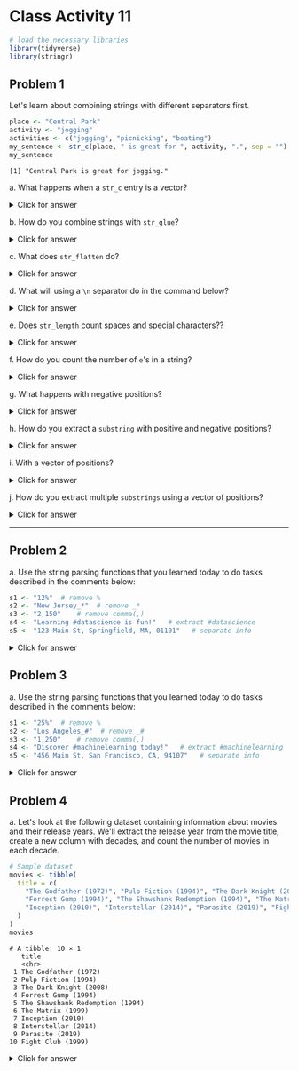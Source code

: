 # Class Activity 11


```r
# load the necessary libraries
library(tidyverse)
library(stringr)
```


## Problem 1

Let's learn about combining strings with different separators first.


```r
place <- "Central Park"
activity <- "jogging"
activities <- c("jogging", "picnicking", "boating")
my_sentence <- str_c(place, " is great for ", activity, ".", sep = "")
my_sentence
```

```
[1] "Central Park is great for jogging."
```


a. What happens when a `str_c` entry is a vector?



<details>
<summary class="answer">Click for answer</summary>


*Answer:* When an entry in `str_c` is a vector, it will combine the strings with each element of the vector, creating multiple combined strings.


```r
my_sentences <- str_c(place, " is great for ", activities, ".", sep = "")
my_sentences
```

```
[1] "Central Park is great for jogging."   
[2] "Central Park is great for picnicking."
[3] "Central Park is great for boating."   
```

</details>



b. How do you combine strings with `str_glue`?



<details>
<summary class="answer">Click for answer</summary>


*Answer:* You can combine strings with `str_glue` using curly braces `{}` to insert variables directly into the string.



```r
my_sentence <- str_glue("{place} is great for {activity}.")
my_sentence
```

```
Central Park is great for jogging.
```

```r
my_sentences1 <- str_glue("{place} is great for {activities}.")
my_sentences1
```

```
Central Park is great for jogging.
Central Park is great for picnicking.
Central Park is great for boating.
```

</details>




c. What does `str_flatten` do?



<details>
<summary class="answer">Click for answer</summary>

*Answer:* `str_flatten` collapses a character vector into a single string by concatenating the elements with a specified separator.



```r
str_flatten(my_sentences, collapse = " and ")
```

```
[1] "Central Park is great for jogging. and Central Park is great for picnicking. and Central Park is great for boating."
```

</details>





d. What will using a `\n` separator do in the command below?



<details>
<summary class="answer">Click for answer</summary>

*Answer:* Using a `\n` separator in the command will insert a newline character between the strings being combined, making them display on separate lines when printed.



```r
p <- str_c(place, " is great for ", activity, sep = "\n")
writeLines(p)
```

```
Central Park
 is great for 
jogging
```

</details>



e. Does `str_length` count spaces and special characters??



<details>
<summary class="answer">Click for answer</summary>

*Answer:* Yes, `str_length` counts spaces and special characters as part of the string's length.



```r
p
```

```
[1] "Central Park\n is great for \njogging"
```

```r
str_length(p)
```

```
[1] 35
```

</details>



f. How do you count the number of `e`'s in a string?


<details>
<summary class="answer">Click for answer</summary>

*Answer:* You can count the number of `e`'s in a string using `str_count` with a pattern that matches the character 'e'.



```r
text <- "The quick brown fox jumps over the lazy dog."
pattern <- "e"
vowel_count <- str_count(text, pattern)
vowel_count
```

```
[1] 3
```

</details>



g. What happens with negative positions?




<details>
<summary class="answer">Click for answer</summary>

*Answer:* Negative positions in `str_sub` count the positions from the end of the string rather than from the beginning.



```r
str_sub(my_sentence, start = -3, end = -1)
```

```
[1] "ng."
```

</details>

h. How do you extract a `substring` with positive and negative positions?

<details>
<summary class="answer">Click for answer</summary>

*Answer:* You can extract a `substring` with positive and negative positions using `str_sub` and specifying the start and end positions with either positive or negative numbers.



```r
my_sentence <- "Central Park is great for jogging."
positive_substr <- str_sub(my_sentence, start = 1, end = 12)
negative_substr <- str_sub(my_sentence, start = -8, end = -1)
positive_substr
```

```
[1] "Central Park"
```

```r
negative_substr
```

```
[1] "jogging."
```

</details>




i. With a vector of positions?



<details>
<summary class="answer">Click for answer</summary>

*Answer:* Using a vector of positions with `str_sub` will extract `substrings` starting and ending at the specified positions in the vector.



```r
str_sub(my_sentence, start = c(1, 9), end = c(4, 15))
```

```
[1] "Cent"    "Park is"
```

</details>



j. How do you extract multiple `substrings` using a vector of positions?




<details>
<summary class="answer">Click for answer</summary>

*Answer:* You can extract multiple `substrings` using a vector of positions with `str_sub` by specifying the start and end positions in separate vectors.



```r
my_sentence <- "Central Park is great for jogging."
substrs <- str_sub(my_sentence, start = c(1, 14, 24), end = c(12, 19, 30))
substrs
```

```
[1] "Central Park" "is gre"       "or jogg"     
```

</details>



-----------------------------------------------------------------------

## Problem 2

a. Use the string parsing functions that you learned today to do tasks described in the comments below: 


```r
s1 <- "12%"  # remove %
s2 <- "New Jersey_*"  # remove _*
s3 <- "2,150"    # remove comma(,)
s4 <- "Learning #datascience is fun!"   # extract #datascience
s5 <- "123 Main St, Springfield, MA, 01101"   # separate info
```

<details>
<summary class="answer">Click for answer</summary>


```r
# Cleaning steps
s1_clean <- str_replace(s1, "%", "")
s2_clean <- str_replace(s2, "_\\*", "")
s3_clean <- str_replace(s3, ",", "")
s4_clean <- str_extract(s4, "#\\w+")
s5_clean <- str_split(s5, ",\\s?")

# Print cleaned strings
s1_clean
```

```
[1] "12"
```

```r
s2_clean
```

```
[1] "New Jersey"
```

```r
s3_clean
```

```
[1] "2150"
```

```r
s4_clean
```

```
[1] "#datascience"
```

```r
s5_clean
```

```
[[1]]
[1] "123 Main St" "Springfield" "MA"          "01101"      
```

</details>

## Problem 3

a. Use the string parsing functions that you learned today to do tasks described in the comments below: 


```r
s1 <- "25%"  # remove %
s2 <- "Los Angeles_#"  # remove _#
s3 <- "1,250"    # remove comma(,)
s4 <- "Discover #machinelearning today!"   # extract #machinelearning
s5 <- "456 Main St, San Francisco, CA, 94107"   # separate info
```


<details>
<summary class="answer">Click for answer</summary>



```r
# Cleaning steps
s1_clean <- str_replace(s1, "%", "")
s2_clean <- str_replace(s2, "_#", "")
s3_clean <- str_replace(s3, ",", "")
s4_clean <- str_extract(s4, "#\\w+")
s5_clean <- str_split(s5, ",\\s?")

# Print cleaned strings
s1_clean
```

```
[1] "25"
```

```r
s2_clean
```

```
[1] "Los Angeles"
```

```r
s3_clean
```

```
[1] "1250"
```

```r
s4_clean
```

```
[1] "#machinelearning"
```

```r
s5_clean
```

```
[[1]]
[1] "456 Main St"   "San Francisco" "CA"           
[4] "94107"        
```

</details>

## Problem 4

a. Let's look at the following dataset containing information about movies and their release years. We'll extract the release year from the movie title, create a new column with decades, and count the number of movies in each decade.




```r
# Sample dataset
movies <- tibble(
  title = c(
    "The Godfather (1972)", "Pulp Fiction (1994)", "The Dark Knight (2008)",
    "Forrest Gump (1994)", "The Shawshank Redemption (1994)", "The Matrix (1999)",
    "Inception (2010)", "Interstellar (2014)", "Parasite (2019)", "Fight Club (1999)"
  )
)
movies
```

```
# A tibble: 10 × 1
   title                          
   <chr>                          
 1 The Godfather (1972)           
 2 Pulp Fiction (1994)            
 3 The Dark Knight (2008)         
 4 Forrest Gump (1994)            
 5 The Shawshank Redemption (1994)
 6 The Matrix (1999)              
 7 Inception (2010)               
 8 Interstellar (2014)            
 9 Parasite (2019)                
10 Fight Club (1999)              
```

<details>
<summary class="answer">Click for answer</summary>


```r
# Processing the dataset
movies_processed <- movies %>%
  mutate(
    release_year = as.integer(str_extract(title, "\\d{4}")),
    decade = floor(release_year / 10) * 10
  ) %>%
  count(decade) %>%
  rename(num_movies = n)

# Print the processed dataset
movies_processed
```

```
# A tibble: 4 × 2
  decade num_movies
   <dbl>      <int>
1   1970          1
2   1990          5
3   2000          1
4   2010          3
```

</details>
